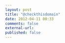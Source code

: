 ```yaml
---
layout: post
title: "@checkthisdomain"
date: 2012-04-11 00:33
comments: false
external-url: 
published: false
---
```



